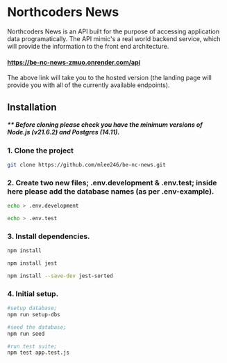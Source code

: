 # Northcoders News

Northcoders News is an API built for the purpose of accessing application data programatically. The API mimic's a real world backend service, which will provide the information to the front end architecture.

#### https://be-nc-news-zmuo.onrender.com/api

The above link will take you to the hosted version (the landing page will provide you with all of the currently available endpoints).

## Installation

##### \*\* Before cloning please check you have the minimum versions of Node.js (v21.6.2) and Postgres (14.11).

### 1. Clone the project

```bash
git clone https://github.com/mlee246/be-nc-news.git
```

### 2. Create two new files; .env.development & .env.test; inside here please add the database names (as per .env-example).

```bash
echo > .env.development
```

```bash
echo > .env.test
```

### 3. Install dependencies.

```bash
npm install
```

```bash
npm install jest
```

```bash
npm install --save-dev jest-sorted
```

### 4. Initial setup.

```bash
#setup database;
npm run setup-dbs
```

```bash
#seed the database;
npm run seed
```

```bash
#run test suite;
npm test app.test.js
```
